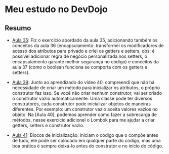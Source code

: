 # Meu estudo no DevDojo
## Resumo
- [Aula 35](): Fiz o exercício abordado da aula 35, adicionando também os conceitos da aula 36 (encapsulamento: transformei os modificadores de acesso dos atributos para privado e criei os getters e setters, obs: é possível adicionar regra de negócio personalizada nos setters, o encapsulamento garante melhor segurança no código) e conceitos da aula 37 (como o boolean funciona se comporta com os getters e setters). 

- [Aula 39](): Junto ao aprendizado do vídeo 40, compreendi que não há necessidade de criar um método para inicializar os atributos, o próprio construtor faz isso. Se você não criar nenhum construtor, vai ser criado o construtor vazio automaticamente. Uma classe pode ter diversos construtores, cada construtor pode inicializar objetos de maneiras diferentes. Por exemplo: um construtor vazio aceita valores vazios no objeto. Na [Aula 40], podemos aprender como fazer a sobrecarga de métodos, nesse exercício adicionei o Lombok para me ajudar a criar getters, setters e construtor vazio.

- [Aula 41](https://www.youtube.com/watch?v=TB7mzmjP6WI&list=PL62G310vn6nHrMr1tFLNOYP_c73m6nAzL&index=42): Blocos de inicialização: iniciam o código que o compõe antes de tudo, ele pode ser colocado em qualquer parte do código, mas uma boa prática é sempre deixá-lo antes do construtor e no início do código.
